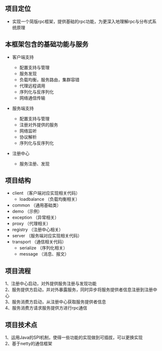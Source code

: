 ## 项目定位
- 实现一个简版rpc框架，提供基础的rpc功能，为更深入地理解rpc与分布式系统原理

## 本框架包含的基础功能与服务

- 客户端支持
    - 配置支持与管理
    - 服务发现
    - 负载均衡，服务路由，集群容错
    - 代理远程调用
    - 序列化与反序列化
    - 网络通信传输
    
- 服务端支持
    - 配置支持与管理
    - 注册对外提供的服务
    - 网络监听
    - 协议解析
    - 序列化与反序列化

- 注册中心
    - 服务注册、发现

## 项目结构
- client        （客户端对应实现相关代码）
  - loadbalance （负载均衡相关）
- common        （通用基础类）
- demo          （示例）
- exception     （异常相关）
- proxy         （代理相关）
- registry      （注册中心相关）
- server        （服务端对应实现相关代码）
- transport     （通信相关代码）
  - serialize   （序列化相关）
  - message     （消息、报文）

## 项目流程
1、注册中心启动，对外提供服务注册与发现功能  
2、服务提供方启动，并对外暴露服务，同时异步将服务提供者信息注册到注册中心  
3、服务消费方启动，从注册中心获取服务提供者信息  
4、服务消费方请求服务提供方进行rpc通信  

## 项目技术点
1、运用Java的SPI机制，使得一些功能的实现做到可插拔，可以更换实现  
2、基于netty的通信框架